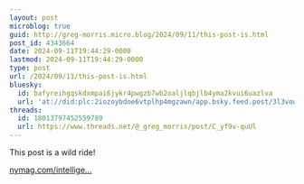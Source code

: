 ```yaml
---
layout: post
microblog: true
guid: http://greg-morris.micro.blog/2024/09/11/this-post-is.html
post_id: 4343664
date: 2024-09-11T19:44:29-0000
lastmod: 2024-09-11T19:44:29-0000
type: post
url: /2024/09/11/this-post-is.html
bluesky:
  id: bafyreihgqskdxmpai6jykr4pwgzb7wb2oaljlqbjlb4yma2kvui6uazlva
  url: 'at://did:plc:2iozoybdoe6vtplhp4mgzawn/app.bsky.feed.post/3l3vow6bix52u'
threads:
  id: 18013797452559789
  url: https://www.threads.net/@_greg_morris/post/C_yf9v-quUl
---
```

This post is a wild ride!

[nymag.com/intellige...](https://nymag.com/intelligencer/article/ai-influencers-are-falling-for-hoaxes-and-scams.html)
